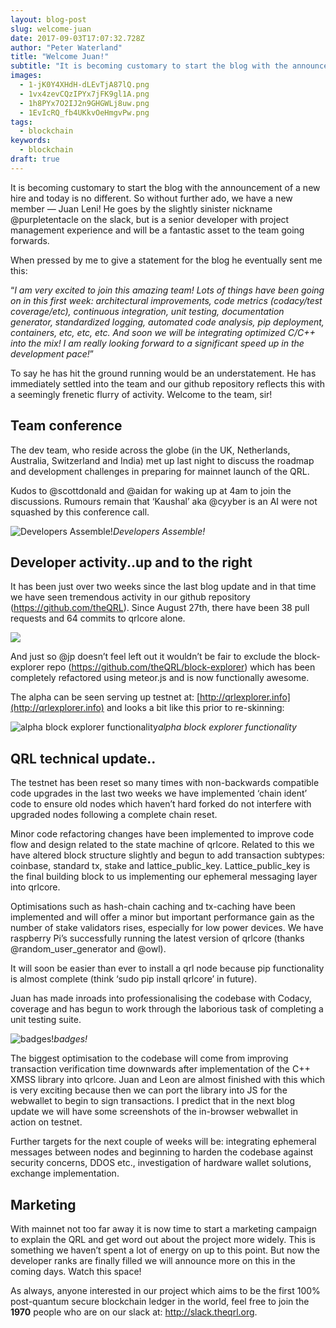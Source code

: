 ```yaml
---
layout: blog-post
slug: welcome-juan
date: 2017-09-03T17:07:32.728Z
author: "Peter Waterland"
title: "Welcome Juan!"
subtitle: "It is becoming customary to start the blog with the announcement of a new hire and today is no different. So without further ado, we have a new member — Juan Leni! He goes by the slightly sinister nickname @purpletentacle on the slack, but is a senior developer with project management experience and will be a fantastic asset to the team going forwards."
images:
  - 1-jK0Y4XHdH-dLEvTjA87lQ.png
  - 1vx4zevCQzIPYx7jFK9gl1A.png
  - 1h8PYx7O2IJ2n9GHGWLj8uw.png
  - 1EvIcRQ_fb4UKkvOeHmgvPw.png
tags:
  - blockchain
keywords:
  - blockchain
draft: true
---
```


It is becoming customary to start the blog with the announcement of a new hire and today is no different. So without further ado, we have a new member — Juan Leni! He goes by the slightly sinister nickname @purpletentacle on the slack, but is a senior developer with project management experience and will be a fantastic asset to the team going forwards.

When pressed by me to give a statement for the blog he eventually sent me this:

“*I am very excited to join this amazing team! 
Lots of things have been going on in this first week: architectural improvements, code metrics (codacy/test coverage/etc), continuous integration, unit testing, documentation generator, standardized logging, automated code analysis, pip deployment, containers, etc, etc, etc. And soon we will be integrating optimized C/C++ into the mix!
I am really looking forward to a significant speed up in the development pace!*”

To say he has hit the ground running would be an understatement. He has immediately settled into the team and our github repository reflects this with a seemingly frenetic flurry of activity. Welcome to the team, sir!

## Team conference

The dev team, who reside across the globe (in the UK, Netherlands, Australia, Switzerland and India) met up last night to discuss the roadmap and development challenges in preparing for mainnet launch of the QRL.

Kudos to @scottdonald and @aidan for waking up at 4am to join the discussions. Rumours remain that ‘Kaushal’ aka @cyyber is an AI were not squashed by this conference call.

![Developers Assemble!](./images/1-jK0Y4XHdH-dLEvTjA87lQ.png)*Developers Assemble!*

## Developer activity..up and to the right

It has been just over two weeks since the last blog update and in that time we have seen tremendous activity in our github repository (https://github.com/theQRL). Since August 27th, there have been 38 pull requests and 64 commits to qrlcore alone.

![](./images/1vx4zevCQzIPYx7jFK9gl1A.png)

And just so @jp doesn’t feel left out it wouldn’t be fair to exclude the block-explorer repo (https://github.com/theQRL/block-explorer) which has been completely refactored using meteor.js and is now functionally awesome.

The alpha can be seen serving up testnet at: [http://qrlexplorer.info](http://qrlexplorer.info) and looks a bit like this prior to re-skinning:

![alpha block explorer functionality](./images/1h8PYx7O2IJ2n9GHGWLj8uw.png)*alpha block explorer functionality*

## QRL technical update..

The testnet has been reset so many times with non-backwards compatible code upgrades in the last two weeks we have implemented ‘chain ident’ code to ensure old nodes which haven’t hard forked do not interfere with upgraded nodes following a complete chain reset.

Minor code refactoring changes have been implemented to improve code flow and design related to the state machine of qrlcore. Related to this we have altered block structure slightly and begun to add transaction subtypes: coinbase, standard tx, stake and lattice_public_key. Lattice_public_key is the final building block to us implementing our ephemeral messaging layer into qrlcore.

Optimisations such as hash-chain caching and tx-caching have been implemented and will offer a minor but important performance gain as the number of stake validators rises, especially for low power devices. We have raspberry Pi’s successfully running the latest version of qrlcore (thanks @random_user_generator and @owl).

It will soon be easier than ever to install a qrl node because pip functionality is almost complete (think ‘sudo pip install qrlcore’ in future).

Juan has made inroads into professionalising the codebase with Codacy, coverage and has begun to work through the laborious task of completing a unit testing suite.

![badges!](./images/1EvIcRQ_fb4UKkvOeHmgvPw.png)*badges!*

The biggest optimisation to the codebase will come from improving transaction verification time downwards after implementation of the C++ XMSS library into qrlcore. Juan and Leon are almost finished with this which is very exciting because then we can port the library into JS for the webwallet to begin to sign transactions. I predict that in the next blog update we will have some screenshots of the in-browser webwallet in action on testnet.

Further targets for the next couple of weeks will be: integrating ephemeral messages between nodes and beginning to harden the codebase against security concerns, DDOS etc., investigation of hardware wallet solutions, exchange implementation.

## Marketing

With mainnet not too far away it is now time to start a marketing campaign to explain the QRL and get word out about the project more widely. This is something we haven’t spent a lot of energy on up to this point. But now the developer ranks are finally filled we will announce more on this in the coming days. Watch this space!

As always, anyone interested in our project which aims to be the first 100% post-quantum secure blockchain ledger in the world, feel free to join the **1970** people who are on our slack at: http://slack.theqrl.org.